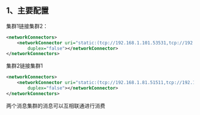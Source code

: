 ## 1、主要配置

集群1链接集群2：
```xml
<networkConnectors>
    <networkConnector uri="static:(tcp://192.168.1.101.53531,tcp://192.168.1.101.53532,tcp://192.168.1.101.53533)"
        duplex="false"></networkConnector>
</networkConnectors>

```

集群2链接集群1
```xml
<networkConnectors>
    <networkConnector uri="static:(tcp://192.168.1.81.51511,tcp://192.168.1.82.51512,tcp://192.168.1.83.51513)"
        duplex="false"></networkConnector>
</networkConnectors>

```

两个消息集群的消息可以互相联通进行消费